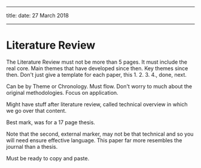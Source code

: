  ---
 title: 
 date: 27 March 2018
 
 ---
 
 # Literature Review
 The Literature Review must not be more than 5 pages.  It must include the real core.  Main themes that have developed since then.  Key themes since then.   Don't just give a template for each paper, this 1. 2. 3. 4., done, next.   
   
Can be by Theme or Chronology.  Must flow.  Don't worry to much about the original methodologies.  Focus on application.  

Might have stuff after literature review, called technical overview in which we go over that content.  
     
Best mark, was for a 17 page thesis.  
  
Note that the second, external marker, may not be that technical and so you will need ensure effective language.  This paper far more resembles the journal than a thesis.  

Must be ready to copy and paste.  
